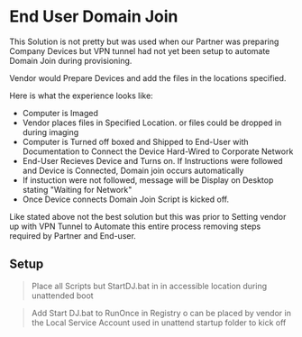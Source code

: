 # End User Domain Join

This Solution is not pretty but was used when our Partner was preparing Company Devices but VPN tunnel had not yet been setup to automate Domain Join during provisioning. 

Vendor would Prepare Devices and add the files in the locations specified. 

Here is what the experience looks like:

- Computer is Imaged
- Vendor places files in Specified Location. or files could be dropped in during imaging
- Computer is Turned off boxed and Shipped to End-User with Documentation to Connect the Device Hard-Wired to Corporate Network
- End-User Recieves Device and Turns on. If Instructions were followed and Device is Connected, Domain join occurs automatically
- If instuction were not followed, message will be Display on Desktop stating "Waiting for Network"
- Once Device connects Domain Join Script is kicked off.

Like stated above not the best solution but this was prior to Setting vendor up with VPN Tunnel to Automate this entire process removing steps required by Partner and End-user.

## Setup

>Place all Scripts but StartDJ.bat in in accessible location during unattended boot

>Add Start DJ.bat to RunOnce in Registry o can be placed by vendor in the Local Service Account used in unattend startup folder to kick off
